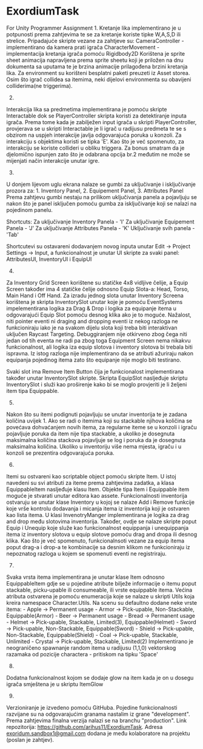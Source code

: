 # ExordiumTask
For Unity Programmer Assignment
1. 
Kretanje lika implementirano je u potpunosti prema zahtjevima te se za kretanje koriste tipke W,A,S,D ili strelice. Pripadajuće skripte vezane za zahtjeve su:
	CameraController - implementirano da kamera prati igrača 
	CharacterMovement - implementacija kretanja igrača pomoću Rigidbody2D 
Korištena je sprite sheet animacija napravljena prema sprite sheetu koji je priložen na dnu dokumenta sa uputama te je brzina animacije prilagođena brzini kretanja lika. Za environment su korišteni besplatni paketi preuzeti iz 
Asset storea. Osim što igrač collidea sa itemima, neki dijelovi environmenta su obavijeni colliderima(ne triggerima).

2.
Interakcija lika sa predmetima implementirana je pomoću skripte Interactable dok se PlayerController skripta koristi za detektiranje inputa igrača. Prema tome kada je zabilježen input igrača u skripti PlayerController, provjerava se 
u skripti Interactable je li igrač u radijusu predmeta te se s obzirom na uspjeh interakcije javlja odgovarajuća poruka u konzoli. Za interakciju s objektima koristi se tipka 'E'. 
Kao što je već spomenuto, za interakciju se koriste collideri u obliku triggera. Za bonus smatram da je djelomično ispunjen zato što je odabrana opcija br.2 međutim ne može se mijenjati način interakcije unutar igre.

3.
U donjem lijevom uglu ekrana nalaze se gumbi za uključivanje i isključivanje prozora za: 
	1. Inventory Panel,
	2. Equipement Panel,
	3. Attributes Panel
Prema zahtjevu gumbi nestaju na prilikom uključivanja panela a pojavljuju se nakon što je panel isključen pomoću gumba za isključivanje koji se nalazi na pojedinom panelu.

Shortcuts:
Za uključivanje Inventory Panela - 'I'
Za uključivanje Equipement Panela - 'J'
Za uključivanje Attributes Panela - 'K'
Uključivanje svih panela - 'Tab'

Shortcutevi su ostavareni dodavanjem novog inputa unutar Edit -> Project Settings -> Input, a funkcionalnost je unutar UI skripte za svaki panel: AttributesUI, InventoryUI i EquipUI

4.
Za Inventory Grid Screen korištene su statičke 4x8 vidljive čelije, a Equip Screen također ima 4 statičke čelije odnosno Equip Slota-a: Head, Torso, Main Hand i Off Hand. Za izradu jednog slota unutar Inventory Screena korištena 
je skripta InventorySlot unutar koje je pomoću EventSystems impelementirana logika za Drag & Drop i logika za equipanje itema u odgovarajući Equip Slot pomoću desnog klika ako je to moguće. Nažalost, niti pointer eventi ni draging and dropping eventi iz nekog 
razloga ne funkcioniraju iako je na svakom dijelu slota koji treba biti interaktivan uključen Raycast Targeting. Debuggiranjem nije otkirveno zbog čega niti jedan od tih eventa ne radi pa zbog toga Equipment Screen nema nikakvu funkcionalnost,
ali logika iza equip slotova i inventory slotova bi trebala biti ispravna. Iz istog razloga nije implementirano da se atributi ažuriraju nakon equipanja pojedinog itema zato što equipanje nije moglo biti testirano. 

Svaki slot ima Remove Item Button čija je funkcionalost implementirana također unutar InventorySlot skripte. Skripta EquipSlot nasljeđuje skriptu InventorySlot i služi kao proširenje kako bi se moglo provjeriti je li željeni item
tipa Equippable.

5.
Nakon što su itemi podignuti pojavljuju se unutar inventorija te je zadana količina uvijek 1. Ako se radi o itemima koji su stackable njihova količina se povećava dohvaćanjem novih itema, za regularne iteme se u konzoli i igraču pojavljuje poruka
da item nije tipa stackable, a ukoliko je dosegnuta maksimalna količina stackova pojavljuje se log i poruka da je dosegnuta maksimalna količina.
Ukoliko u inventoriju više nema mjesta, igraču i u konzoli se prezentira odgovarajuća poruka.

6.
Itemi su ostvareni kao scriptable object pomoću skripte Item. U istoj navedeni su svi atributi za iteme prema zahtjevima zadatka, a klasa EquippableItem nasljeđuje klasu Item. Objekte tipa Item i Equippable item moguće je stvarati unutar editora kao assete.
Funkcionalnosti inventorija ostvaruju se unutar klase Inventory u kojoj se nalaze Add i Remove funkcije koje vrše kontrolu dodavanja i micanja itema iz inventorija koji je ostvaren kao lista itema. U klasi InvenotryManger implementirana je logika za
drag and drop među slotovima inventorija. Također, ovdje se nalaze skripte poput Equip i Unequip koje služe kao funkcionalnost equippanja i unequippanja itema iz inventory slotova u equip slotove pomoću drag and dropa ili desnog klika.
Kao što je već spomenuto, funkcionalnsoti vezane za equip itema poput drag-a i drop-a te kombinacije sa desnim klikom ne funkcioniraju iz nepoznatog razloga u kojem se spomenuti eventi ne registriraju.

7. 
Svaka vrsta itema implementirana je unutar klase Item odnosno EquippableItem gdje se u pojedine atribute bilježe informacije o itemu poput stackable, picku-upable ili consumeable, ili vrste equippable itema. Većina atributa ostvarena je pomoću
enumeracija koje se nalaze u skripti Utils koja kreira namespace Character.Utils. Na scenu su defaultno dodane neke vrste itema:
	 - Apple -> Permanent usage
	 - Armor -> Pick-upable, Non-Stackable, Equippable(Armor)
	 - Beer -> Permanent usage
	 - Bread -> Permanent usage
	 - Helmet -> Pick-upable, Stackable, Limited(3), Equippable(Helmet)
	 - Sword -> Pick-upable, Non-Stackable, Equippable(Sword)
 	 - Shield -> Pick-upable, Non-Stackable, Equippable(Shield)
	 - Coal -> Pick-upable, Stackable, Unlimited
	 - Crystal -> Pick-upable, Stackable, Limited(2)
Implementirano je neograničeno spawnanje random itema u radijusu (1,1,0) vektorskog razamaka od pozicije charactera - pritiskom na tipku 'Space'

8.
Dodatna funkcionalnost kojom se dodaje glow na item kada je on u dosegu igrača smještena je u skriptu ItemGlow

9.
Verzioniranje je izvedeno pomoću GitHuba. Pojedine funkcionalnosti razvijane su na odgovarajućim granama nastalim iz grane "development". Prema zahtjevima finalna verzija nalazi se na branchu "production". 
Link repozitorija: https://github.com/arihus11/ExordiumTask.
Adresa exoridum.sandbox1@gmail.com dodana je među kolaboratore na projektu (poslan je zahtjev).
